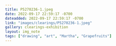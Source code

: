 ```yaml
---
title: P5270236-1.jpeg
date: 2022-09-17 22:59:17 -0700
dateadded: 2022-09-17 22:59:17 -0700
link: "images/clearings/P5270236-1.jpeg"
gallery: clearings-exhibition
layout: img_note
tags: ["drawing", "art", "Martha", "Grapefruits"]
--- 
```

